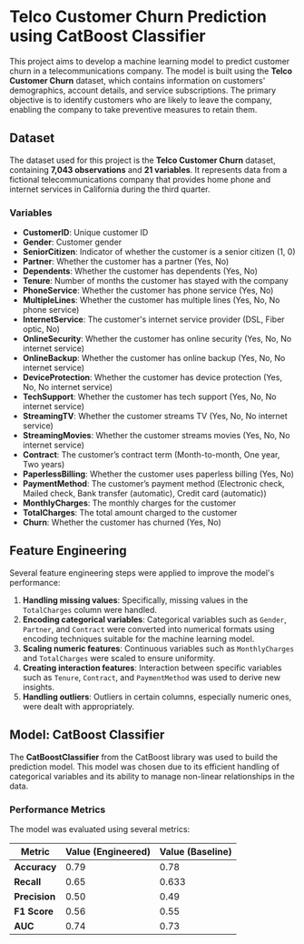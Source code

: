 # Telco Customer Churn Prediction using CatBoost Classifier

This project aims to develop a machine learning model to predict customer churn in a telecommunications company. The model is built using the **Telco Customer Churn** dataset, which contains information on customers' demographics, account details, and service subscriptions. The primary objective is to identify customers who are likely to leave the company, enabling the company to take preventive measures to retain them.

## Dataset

The dataset used for this project is the **Telco Customer Churn** dataset, containing **7,043 observations** and **21 variables**. It represents data from a fictional telecommunications company that provides home phone and internet services in California during the third quarter.

### Variables

- **CustomerID**: Unique customer ID
- **Gender**: Customer gender
- **SeniorCitizen**: Indicator of whether the customer is a senior citizen (1, 0)
- **Partner**: Whether the customer has a partner (Yes, No)
- **Dependents**: Whether the customer has dependents (Yes, No)
- **Tenure**: Number of months the customer has stayed with the company
- **PhoneService**: Whether the customer has phone service (Yes, No)
- **MultipleLines**: Whether the customer has multiple lines (Yes, No, No phone service)
- **InternetService**: The customer's internet service provider (DSL, Fiber optic, No)
- **OnlineSecurity**: Whether the customer has online security (Yes, No, No internet service)
- **OnlineBackup**: Whether the customer has online backup (Yes, No, No internet service)
- **DeviceProtection**: Whether the customer has device protection (Yes, No, No internet service)
- **TechSupport**: Whether the customer has tech support (Yes, No, No internet service)
- **StreamingTV**: Whether the customer streams TV (Yes, No, No internet service)
- **StreamingMovies**: Whether the customer streams movies (Yes, No, No internet service)
- **Contract**: The customer’s contract term (Month-to-month, One year, Two years)
- **PaperlessBilling**: Whether the customer uses paperless billing (Yes, No)
- **PaymentMethod**: The customer’s payment method (Electronic check, Mailed check, Bank transfer (automatic), Credit card (automatic))
- **MonthlyCharges**: The monthly charges for the customer
- **TotalCharges**: The total amount charged to the customer
- **Churn**: Whether the customer has churned (Yes, No)

## Feature Engineering

Several feature engineering steps were applied to improve the model's performance:

1. **Handling missing values**: Specifically, missing values in the `TotalCharges` column were handled.
2. **Encoding categorical variables**: Categorical variables such as `Gender`, `Partner`, and `Contract` were converted into numerical formats using encoding techniques suitable for the machine learning model.
3. **Scaling numeric features**: Continuous variables such as `MonthlyCharges` and `TotalCharges` were scaled to ensure uniformity.
4. **Creating interaction features**: Interaction between specific variables such as `Tenure`, `Contract`, and `PaymentMethod` was used to derive new insights.
5. **Handling outliers**: Outliers in certain columns, especially numeric ones, were dealt with appropriately.

## Model: CatBoost Classifier

The **CatBoostClassifier** from the CatBoost library was used to build the prediction model. This model was chosen due to its efficient handling of categorical variables and its ability to manage non-linear relationships in the data.

### Performance Metrics

The model was evaluated using several metrics:

| Metric        | **Value (Engineered)** | **Value (Baseline)** |
|---------------|------------------------|----------------------|
| **Accuracy**  | 0.79                   | 0.78                 |
| **Recall**    | 0.65                   | 0.633                |
| **Precision** | 0.50                   | 0.49                 |
| **F1 Score**  | 0.56                   | 0.55                 |
| **AUC**       | 0.74                   | 0.73                 |

